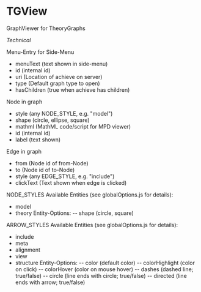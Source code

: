 # TGView
GraphViewer for TheoryGraphs

*Technical*

Menu-Entry for Side-Menu
- menuText (text shown in side-menu)
- id (internal id)
- uri (Location of achieve on server)
- type (Default graph type to open)
- hasChildren (true when achieve has children)

Node in graph
- style (any NODE_STYLE, e.g. "model")
- shape (circle, ellipse, square)
- mathml (MathML code/script for MPD viewer)
- id (internal id)
- label (text shown)

Edge in graph
- from (Node id of from-Node)
- to (Node id of to-Node)
- style (any EDGE_STYLE, e.g. "include")
- clickText (Text shown when edge is clicked)

NODE_STYLES
Available Entities (see globalOptions.js for details):
- model
- theory
Entity-Options:
-- shape (circle, square)

ARROW_STYLES
Available Entities (see globalOptions.js for details):
- include
- meta
- alignment
- view 
- structure
Entity-Options:
-- color (default color)
-- colorHighlight (color on click)
-- colorHover (color on mouse hover)
-- dashes (dashed line; true/false)
-- circle (line ends with circle; true/false)
-- directed (line ends with arrow; true/false)
